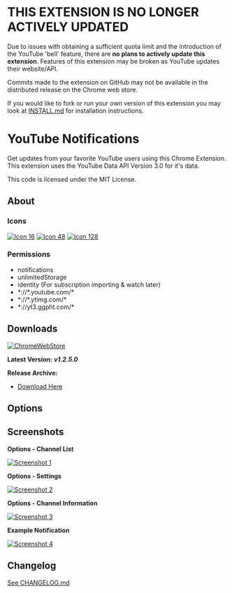 # **THIS EXTENSION IS NO LONGER ACTIVELY UPDATED** #
Due to issues with obtaining a sufficient quota limit and the introduction of the YouTube 'bell' feature, there are **no plans to actively update this extension**. Features of this extension may be broken as YouTube updates their website/API.

Commits made to the extension on GitHub may not be available in the distributed release on the Chrome web store.

If you would like to fork or run your own version of this extension you may look at [INSTALL.md][Install.md] for installation instructions.

[Install.md]: https://github.com/Wassup789/Youtube-Notifications/blob/master/INSTALL.md

# YouTube Notifications #

Get updates from your favorite YouTube users using this Chrome Extension. This extension uses the YouTube Data API Version 3.0 for it's data.

This code is licensed under the MIT License.

## About

### Icons
[![Icon 16](https://raw.githubusercontent.com/Wassup789/Youtube-Notifications/master/img/16.png)](https://raw.githubusercontent.com/Wassup789/Youtube-Notifications/master/img/16.png)
[![Icon 48](https://raw.githubusercontent.com/Wassup789/Youtube-Notifications/master/img/48.png)](https://raw.githubusercontent.com/Wassup789/Youtube-Notifications/master/img/48.png)
[![Icon 128](https://raw.githubusercontent.com/Wassup789/Youtube-Notifications/master/img/128.png)](https://raw.githubusercontent.com/Wassup789/Youtube-Notifications/master/img/128.png)

### Permissions
 - notifications
 - unlimitedStorage
 - identity (For subscription importing & watch later)
 - \*://\*.youtube.com/\*
 - \*://\*.ytimg.com/\*
 - \*://yt3.ggpht.com/\*

## Downloads

[![ChromeWebStore](https://raw.githubusercontent.com/Wassup789/Youtube-Notifications/master/img/chromewebstore.png)](https://chrome.google.com/webstore/detail/youtube-notifications/cilgbgkmanbbecbjihnbpeaoodmgchom)

**Latest Version:** ***v1.2.5.0***

**Release Archive:**

 - [Download Here][Dld_Archive]

## Options

## Screenshots
**Options - Channel List**

[![Screenshot 1](https://i.imgur.com/bPdhM83.png)](https://i.imgur.com/bPdhM83.png)

**Options - Settings**

[![Screenshot 2](https://i.imgur.com/QUJT5cz.png)](https://i.imgur.com/QUJT5cz.png)

**Options - Channel Information**

[![Screenshot 3](https://i.imgur.com/iDCVMyV.png)](https://i.imgur.com/iDCVMyV.png)

**Example Notification**

[![Screenshot 4](https://i.imgur.com/8DaIDrx.png)](https://i.imgur.com/8DaIDrx.png)

## Changelog
[See CHANGELOG.md][CLog.md]


  [Dld_Archive]: http://goo.gl/uDPhkW
  
  [CLog.md]: https://github.com/Wassup789/Youtube-Notifications/blob/master/CHANGELOG.md

